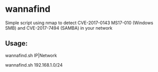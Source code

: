 # wannafind
Simple script using nmap to detect CVE-2017-0143 MS17-010 (Windows SMB) and CVE-2017-7494 (SAMBA) in your network

##  Usage:

wannafind.sh IP|Network


wannafind.sh 192.168.1.0/24
